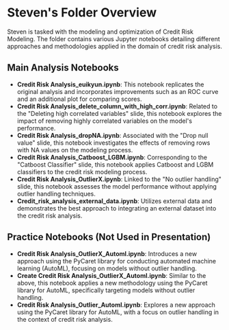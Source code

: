 # Steven's Folder Overview

Steven is tasked with the modeling and optimization of Credit Risk Modeling. The folder contains various Jupyter notebooks detailing different approaches and methodologies applied in the domain of credit risk analysis.

## Main Analysis Notebooks

- **Credit Risk Analysis_euikyun.ipynb**: This notebook replicates the original analysis and incorporates improvements such as an ROC curve and an additional plot for comparing scores.
- **Credit Risk Analysis_delete_column_with_high_corr.ipynb**: Related to the "Deleting high correlated variables" slide, this notebook explores the impact of removing highly correlated variables on the model's performance.
- **Credit Risk Analysis_dropNA.ipynb**: Associated with the "Drop null value" slide, this notebook investigates the effects of removing rows with NA values on the modeling process.
- **Credit Risk Analysis_Catboost_LGBM.ipynb**: Corresponding to the "Catboost Classifier" slide, this notebook applies Catboost and LGBM classifiers to the credit risk modeling process.
- **Credit Risk Analysis_OutlierX.ipynb**: Linked to the "No outlier handling" slide, this notebook assesses the model performance without applying outlier handling techniques.
- **Credit_risk_analysis_external_data.ipynb**: Utilizes external data and demonstrates the best approach to integrating an external dataset into the credit risk analysis.

## Practice Notebooks (Not Used in Presentation)

- **Credit Risk Analysis_OutlierX_Automl.ipynb**: Introduces a new approach using the PyCaret library for conducting automated machine learning (AutoML), focusing on models without outlier handling.
- **Create Credit Risk Analysis_OutlierX_Automl.ipynb**: Similar to the above, this notebook applies a new methodology using the PyCaret library for AutoML, specifically targeting models without outlier handling.
- **Credit Risk Analysis_Outlier_Automl.ipynb**: Explores a new approach using the PyCaret library for AutoML, with a focus on outlier handling in the context of credit risk analysis.
